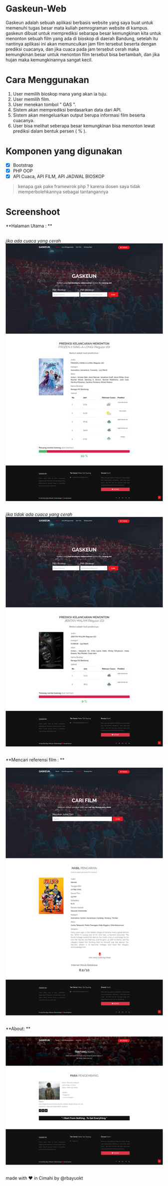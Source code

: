 # Gaskeun-Web

Gaskeun adalah sebuah aplikasi berbasis website yang saya buat untuk memenuhi tugas besar mata kuliah pemrograman website di kampus.
gaskeun dibuat untuk memprediksi sebarapa besar kemungkinan kita untuk menonton sebuah film yang ada di bioskop di daerah Bandung, setelah itu nantinya aplikasi ini akan memunculkan jam film tersebut beserta dengan prediksi cuacanya, dan jika cuaca pada jam tersebut cerah maka kemungkinan besar untuk menonton film tersebut bisa bertambah, dan jika hujan maka kemungkinannya sangat kecil.

# Cara Menggunakan
1. User memilih bioskop mana yang akan ia tuju.
2. User memilih film.
3. User menekan tombol " GAS ".
4. Sistem akan memprediksi berdasarkan data dari API.
5. Sistem akan mengeluarkan output berupa informasi film beserta cuacanya.
6. User bisa melihat seberapa besar kemungkinan bisa menonton lewat prediksi dalam bentuk persen ( % ).

# Komponen yang digunakan 
- [x] Bootstrap 
- [x] PHP OOP
- [x] API Cuaca, API FILM, API JADWAL BIOSKOP

> kenapa gak pake framewrok php ? karena dosen saya tidak memperbolehkannya sebagai tantangannya

# Screenshoot

**Halaman Utama : ** <br><br>

*jika ada cuaca yang cerah*<br>
<img src="screenshoot/home1.png" width="600px" /><br><br>

*jika tidak ada cuaca yang cerah*<br>
<img src="screenshoot/home2.png" width="600px" /><br><br>

**Mencari referensi film : ** <br><br>
<img src="screenshoot/cari_film.png" width="600px" /><br><br>

**About: ** <br><br>
<img src="screenshoot/about.png" width="600px" /><br><br>

made with :heart: in Cimahi by @rbayuokt

